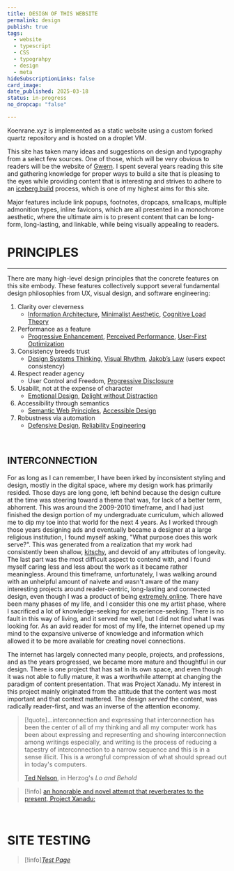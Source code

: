 ```yaml
---
title: DESIGN OF THIS WEBSITE
permalink: design
publish: true
tags:
  - website
  - typescript
  - CSS
  - typograhpy
  - design
  - meta
hideSubscriptionLinks: false
card_image:
date_published: 2025-03-18
status: in-progress 
no_dropcap: "false"

---
```

Koenrane.xyz is implemented as a static website using a custom forked quartz repository and is hosted on a droplet VM.

This site has taken many ideas and suggestions on design and typography from a select few sources. One of those, which will be very obvious to readers will be the website of [Gwern](https://gwern.net). I spent several years reading this site and gathering knowledge for proper ways to build a site that is pleasing to the eyes while providing content that is interesting and strives to adhere to an [iceberg build](https://gwern.net/style-guide#success-metrics-for-the-iceberg-build-process) process, which is one of my highest aims for this site. 

Major features include link popups, footnotes, dropcaps, smallcaps, multiple admonition types, inline favicons, which are all presented in a monochrome aesthetic, where the ultimate aim is to present content that can be long-form, long-lasting, and linkable, while being visually appealing to readers.  


# PRINCIPLES
---
There are many high-level design principles that the concrete features on this site embody. These features collectively support several fundamental design philosophies from UX, visual design, and software engineering:

1. Clarity over cleverness
   - [Information Architecture](https://medium.com/@mattholla/the-eight-principles-of-information-architecture-6feff11f907a), [Minimalist Aesthetic](https://carlbarenbrug.com/minimal-design), [Cognitive Load Theory](https://www.nngroup.com/articles/minimize-cognitive-load/)
2. Performance as a feature
   - [Progressive Enhancement](https://blog.hubspot.com/website/what-is-progressive-enhancement), [Perceived Performance](https://www.sitepoint.com/a-designers-guide-to-fast-websites-and-perceived-performance/), [User-First Optimization](https://medium.com/@MobileAppDesigner/user-first-design-principles-mastering-ui-ux-for-success-6d52f4e8b5e5)
3. Consistency breeds trust
   - [Design Systems Thinking](https://medium.com/design-voices/system-thinking-for-designers-e9f025698a32), [Visual Rhythm](https://www.interaction-design.org/literature/article/repetition-pattern-and-rhythm?srsltid=AfmBOoo9Mo6FssSssw9hlR6LEh_9ZXf_5oZDKjDwIp39tMWzBJTV2eMT), [Jakob’s Law](https://lawsofux.com/jakobs-law/?utm_source=chatgpt.com) (users expect consistency)
4. Respect reader agency
   - User Control and Freedom, [Progressive Disclosure](https://en.wikipedia.org/wiki/Progressive_disclosure)
5. Usabilit, not at the expense of character
   - [Emotional Design](https://www.interaction-design.org/literature/topics/emotional-design), [Delight without Distraction](https://voltagecontrol.com/blog/radical-acts-of-delight/)
6. Accessibility through semantics
   - [Semantic Web Principles](https://www.w3.org/DesignIssues/Semantic.html?utm_source=chatgpt.com), [Accessible Design](https://www.w3.org/WAI/tips/designing/)
7. Robustness via automation
   - [Defensive Design](https://en.wikipedia.org/wiki/Defensive_design), [Reliability Engineering](https://www.squadcast.com/blog/sre-principles#basic-sre-principles-)

</br>

## INTERCONNECTION

For as long as I can remember, I have been irked by inconsistent styling and design, mostly in the digital space, where my design work has primarily resided. Those days are long gone, left behind because the design culture at the time was steering toward a theme that was, for lack of a better term, abhorrent. This was around the 2009-2010 timeframe, and I had just finished the design portion of my undergraduate curriculum, which allowed me to dip my toe into that world for the next 4 years. As I worked through those years designing ads and eventually became a designer at a large religious institution, I found myself asking, "What purpose does this work serve?". This was generated from a realization that my work had consistently been shallow, [kitschy](https://en.wikipedia.org/wiki/Kitsch), and devoid of any attributes of longevity. The last part was the most difficult aspect to contend with, and I found myself caring less and less about the work as it became rather meaningless. Around this timeframe, unfortunately, I was walking around with an unhelpful amount of naivete and wasn't aware of the many interesting projects around reader-centric, long-lasting and connected design, even though I was a product of being [extremely online](https://en.wikipedia.org/wiki/Extremely_online). There have been many phases of my life, and I consider this one my artist phase, where I sacrificed a lot of knowledge-seeking for experience-seeking. There is no fault in this way of living, and it served me well, but I did not find what I was looking for. As an avid reader for most of my life, the internet opened up my mind to the expansive universe of knowledge and information which allowed it to be more available for creating novel connections. 

The internet has largely connected many people, projects, and professions, and as the years progressed, we became more mature and thoughtful in our design. There is one project that has sat in its own space, and even though it was not able to fully mature, it was a worthwhile attempt at changing the paradigm of content presentation. That was Project Xanadu. My interest in this project mainly originated from the attitude that the content was most important and that context mattered. The design *served* the content, was radically reader-first, and was an inverse of the attention economy. 

>[!quote]...interconnection and expressing that interconnection has been the center of all of my thinking and all my computer work has been about expressing and representing and showing interconnection among writings especially, and writing is the process of reducing a tapestry of interconnection to a narrow sequence and this is in a sense illicit. This is a wrongful compression of what should spread out in today's computers.
> 
> [Ted Nelson](http://www.thetednelson.com/), in Herzog's *Lo and Behold*

> [!info] [an honorable and novel attempt that reverberates to the present, Project Xanadu:](https://en.wikipedia.org/wiki/Project_Xanadu)

</br>

# SITE TESTING
>[!info][*Test Page*](/Test%20page)